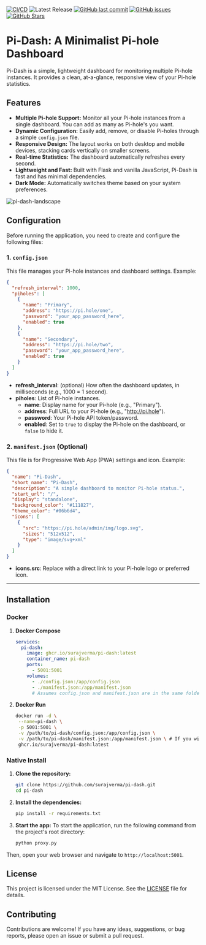 
[![CI/CD](https://github.com/surajverma/pi-dash/actions/workflows/main.yml/badge.svg)](https://github.com/surajverma/pi-dash/actions/workflows/main.yml)
![Latest Release](https://img.shields.io/github/v/release/surajverma/pi-dash?include_prereleases)
[![GitHub last commit](https://img.shields.io/github/last-commit/surajverma/pi-dash)](https://github.com/surajverma/pi-dash/commits/main)
[![GitHub issues](https://img.shields.io/github/issues/surajverma/pi-dash)](https://github.com/surajverma/pi-dash/issues)
[![GitHub Stars](https://img.shields.io/github/stars/surajverma/pi-dash?style=social)](https://github.com/surajverma/pi-dash/stargazers)

# Pi-Dash: A Minimalist Pi-hole Dashboard

Pi-Dash is a simple, lightweight dashboard for monitoring multiple Pi-hole instances. It provides a clean, at-a-glance, responsive view of your Pi-hole statistics.

## Features

- **Multiple Pi-hole Support:** Monitor all your Pi-hole instances from a single dashboard. You can add as many as Pi-hole's you want.
- **Dynamic Configuration:** Easily add, remove, or disable Pi-holes through a simple `config.json` file.
- **Responsive Design:** The layout works on both desktop and mobile devices, stacking cards vertically on smaller screens.
- **Real-time Statistics:** The dashboard automatically refreshes every second.
- **Lightweight and Fast:** Built with Flask and vanilla JavaScript, Pi-Dash is fast and has minimal dependencies.
- **Dark Mode:** Automatically switches theme based on your system preferences.

![pi-dash-landscape](https://github.com/user-attachments/assets/a0e1fbef-279a-40df-9424-0cad50c31b50)

## Configuration

Before running the application, you need to create and configure the following files:

### 1. `config.json`

This file manages your Pi-hole instances and dashboard settings. Example:

```json
{
  "refresh_interval": 1000,
  "piholes": [
    {
      "name": "Primary",
      "address": "https://pi.hole/one",
      "password": "your_app_password_here",
      "enabled": true
    },
    {
      "name": "Secondary",
      "address": "https://pi.hole/two",
      "password": "your_app_password_here",
      "enabled": true
    }
  ]
}
```

- **refresh_interval**: (optional) How often the dashboard updates, in milliseconds (e.g., 1000 = 1 second).
- **piholes**: List of Pi-hole instances.
  - **name**: Display name for your Pi-hole (e.g., "Primary").
  - **address**: Full URL to your Pi-hole (e.g., "http://pi.hole").
  - **password**: Your Pi-hole API token/password.
  - **enabled**: Set to `true` to display the Pi-hole on the dashboard, or `false` to hide it.

### 2. `manifest.json` (Optional)

This file is for Progressive Web App (PWA) settings and icon. Example:

```json
{
  "name": "Pi-Dash",
  "short_name": "Pi-Dash",
  "description": "A simple dashboard to monitor Pi-hole status.",
  "start_url": "/",
  "display": "standalone",
  "background_color": "#111827",
  "theme_color": "#06b6d4",
  "icons": [
    {
      "src": "https://pi.hole/admin/img/logo.svg",
      "sizes": "512x512",
      "type": "image/svg+xml"
    }
  ]
}
```

- **icons.src**: Replace with a direct link to your Pi-hole logo or preferred icon.

---

## Installation

### Docker

1. **Docker Compose**
   ```yaml
   services:
     pi-dash:
       image: ghcr.io/surajverma/pi-dash:latest
       container_name: pi-dash
       ports:
         - 5001:5001
       volumes:
         - ./config.json:/app/config.json
         - ./manifest.json:/app/manifest.json
         # Assumes config.json and manifest.json are in the same folder as your compose.yml file
   ```
2. **Docker Run**
   ```bash
   docker run -d \
    --name=pi-dash \
    -p 5001:5001 \
    -v /path/to/pi-dash/config.json:/app/config.json \
    -v /path/to/pi-dash/manifest.json:/app/manifest.json \ # If you wish to edit the current manifest
    ghcr.io/surajverma/pi-dash:latest
   ```

### Native Install

1.  **Clone the repository:**

    ```bash
    git clone https://github.com/surajverma/pi-dash.git
    cd pi-dash
    ```

2.  **Install the dependencies:**

    ```bash
    pip install -r requirements.txt
    ```

3.  **Start the app:**
    To start the application, run the following command from the project's root directory:
    ```bash
    python proxy.py
    ```

Then, open your web browser and navigate to `http://localhost:5001`.

## License

This project is licensed under the MIT License. See the [LICENSE](LICENSE) file for details.

## Contributing

Contributions are welcome! If you have any ideas, suggestions, or bug reports, please open an issue or submit a pull request.
